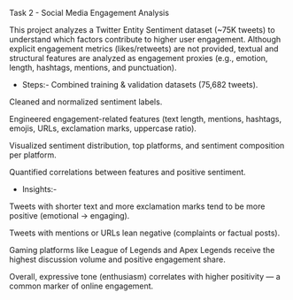 Task 2 - Social Media Engagement Analysis 

This project analyzes a Twitter Entity Sentiment dataset (~75K tweets) to understand which factors contribute to higher user engagement.
Although explicit engagement metrics (likes/retweets) are not provided, textual and structural features are analyzed as engagement proxies (e.g., emotion, length, hashtags, mentions, and punctuation).

- Steps:-
Combined training & validation datasets (75,682 tweets).

Cleaned and normalized sentiment labels.

Engineered engagement-related features (text length, mentions, hashtags, emojis, URLs, exclamation marks, uppercase ratio).

Visualized sentiment distribution, top platforms, and sentiment composition per platform.

Quantified correlations between features and positive sentiment.

- Insights:-

Tweets with shorter text and more exclamation marks tend to be more positive (emotional → engaging).

Tweets with mentions or URLs lean negative (complaints or factual posts).

Gaming platforms like League of Legends and Apex Legends receive the highest discussion volume and positive engagement share.

Overall, expressive tone (enthusiasm) correlates with higher positivity — a common marker of online engagement.

